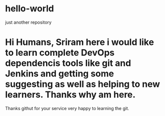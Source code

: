 # hello-world
just another repository

Hi Humans,
Sriram here i would like to learn complete DevOps dependencis tools like git and Jenkins and getting some suggesting as well as helping to new learners.
Thanks why am here.
============
Thanks githut for your service very happy to learning the git.
